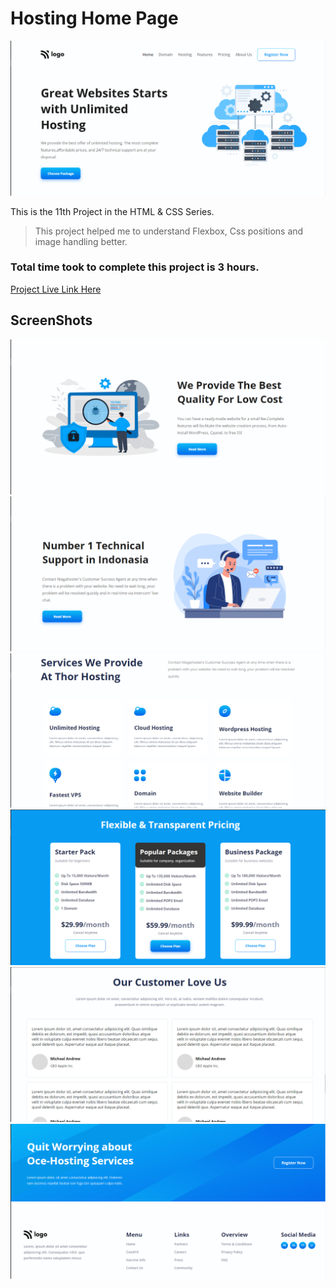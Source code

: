 # Hosting Home Page

![Project 11](./Screenshots/11.PNG)

This is the 11th Project in the HTML & CSS Series.

> This project helped me to understand Flexbox, Css positions and image handling better.

### Total time took to complete this project is 3 hours.

[Project Live Link Here](https://hostinglp.netlify.app/)

## ScreenShots

![Project 11](./Screenshots/11-2.PNG)
![Project 11](./Screenshots/11-3.PNG)
![Project 11](./Screenshots/11-4.PNG)
![Project 11](./Screenshots/11-5.PNG)
![Project 11](./Screenshots/11-6.PNG)
![Project 11](./Screenshots/11-7.PNG)